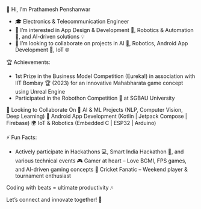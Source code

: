  👋 Hi, I'm Prathamesh Penshanwar

  - 🎓 Electronics & Telecommunication Engineer
  - 👀 I’m interested in App Design & Development 📱, Robotics & Automation 🤖, and AI-driven solutions 💡
  - 🤝 I’m looking to collaborate on projects in AI 🤖, Robotics, Android App Development 📲, IoT 🌐
  
  🏆 Achievements:
  
   - 1st Prize in the Business Model Competition (Eureka!) in association with IIT Bombay 🏆 (2023) for an innovative Mahabharata game concept using Unreal Engine
   - Participated in the Robothon Competition 🤖 at SGBAU University

  🤝 Looking to Collaborate On
     🤖 AI & ML Projects (NLP, Computer Vision, Deep Learning)
     📲 Android App Development (Kotlin | Jetpack Compose | Firebase)
     🌍 IoT & Robotics (Embedded C | ESP32 | Arduino)

  ⚡ Fun Facts:
 
   - Actively participate in Hackathons 💻, Smart India Hackathon 🚀, and various technical events
   🎮 Gamer at heart – Love BGMI, FPS games, and AI-driven gaming concepts
   🏏 Cricket Fanatic – Weekend player & tournament enthusiast

   Coding with beats = ultimate productivity 🎶

   Let’s connect and innovate together! 🌟

<!---
PRATHAM777P/PRATHAM777P is a ✨ special ✨ repository because its `README.md` (this file) appears on your GitHub profile.
You can click the Preview link to take a look at your changes.
--->


